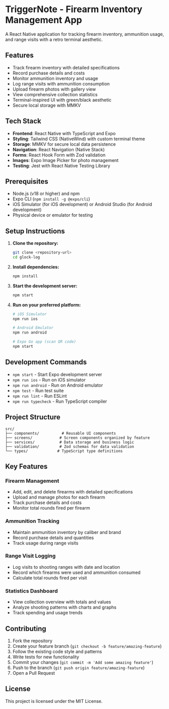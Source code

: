 # TriggerNote - Firearm Inventory Management App

A React Native application for tracking firearm inventory, ammunition usage, and range visits with a retro terminal aesthetic.

## Features

- Track firearm inventory with detailed specifications
- Record purchase details and costs
- Monitor ammunition inventory and usage
- Log range visits with ammunition consumption
- Upload firearm photos with gallery view
- View comprehensive collection statistics
- Terminal-inspired UI with green/black aesthetic
- Secure local storage with MMKV

## Tech Stack

- **Frontend**: React Native with TypeScript and Expo
- **Styling**: Tailwind CSS (NativeWind) with custom terminal theme
- **Storage**: MMKV for secure local data persistence
- **Navigation**: React Navigation (Native Stack)
- **Forms**: React Hook Form with Zod validation
- **Images**: Expo Image Picker for photo management
- **Testing**: Jest with React Native Testing Library

## Prerequisites

- Node.js (v18 or higher) and npm
- Expo CLI (`npm install -g @expo/cli`)
- iOS Simulator (for iOS development) or Android Studio (for Android development)
- Physical device or emulator for testing

## Setup Instructions

1. **Clone the repository:**
   ```bash
   git clone <repository-url>
   cd glock-log
   ```

2. **Install dependencies:**
   ```bash
   npm install
   ```

3. **Start the development server:**
   ```bash
   npm start
   ```

4. **Run on your preferred platform:**
   ```bash
   # iOS Simulator
   npm run ios
   
   # Android Emulator
   npm run android
   
   # Expo Go app (scan QR code)
   npm start
   ```

## Development Commands

- `npm start` - Start Expo development server
- `npm run ios` - Run on iOS simulator
- `npm run android` - Run on Android emulator
- `npm test` - Run test suite
- `npm run lint` - Run ESLint
- `npm run typecheck` - Run TypeScript compiler

## Project Structure

```
src/
├── components/          # Reusable UI components
├── screens/            # Screen components organized by feature
├── services/           # Data storage and business logic
├── validation/         # Zod schemas for data validation
└── types/             # TypeScript type definitions
```

## Key Features

### Firearm Management
- Add, edit, and delete firearms with detailed specifications
- Upload and manage photos for each firearm
- Track purchase details and costs
- Monitor total rounds fired per firearm

### Ammunition Tracking
- Maintain ammunition inventory by caliber and brand
- Record purchase details and quantities
- Track usage during range visits

### Range Visit Logging
- Log visits to shooting ranges with date and location
- Record which firearms were used and ammunition consumed
- Calculate total rounds fired per visit

### Statistics Dashboard
- View collection overview with totals and values
- Analyze shooting patterns with charts and graphs
- Track spending and usage trends

## Contributing

1. Fork the repository
2. Create your feature branch (`git checkout -b feature/amazing-feature`)
3. Follow the existing code style and patterns
4. Write tests for new functionality
5. Commit your changes (`git commit -m 'Add some amazing feature'`)
6. Push to the branch (`git push origin feature/amazing-feature`)
7. Open a Pull Request

## License

This project is licensed under the MIT License.
